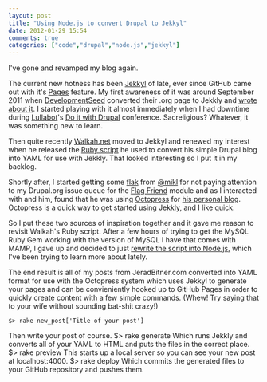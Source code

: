 ```yaml
---
layout: post
title: "Using Node.js to convert Drupal to Jekkyl"
date: 2012-01-29 15:54
comments: true
categories: ["code","drupal","node.js","jekkyl"]
---
```

I've gone and revamped my blog again.

The current new hotness has been [Jekkyl](https://github.com/mojombo/jekyll/wiki) of late, ever since GitHub came out with it's [Pages](http://pages.github.com/) feature. My first awareness of it was around September 2011 when [DevelopmentSeed](http://developmentseed.org/) converted their .org page to Jekkly and [wrote about it](http://developmentseed.org/blog/2011/09/09/jekyll-github-pages/). I started playing with it almost immediately when I had downtime during [Lullabot](http://www.lullabot.com)'s [Do it with Drupal](http://2011.doitwithdrupal.com) conference. Sacreligious? Whatever, it was something new to learn.

Then quite recently [Walkah.net](http://walkah.net/blog/new-year-new-blog/) moved to Jekkyl and renewed my interest when he released the [Ruby script](https://github.com/walkah/walkah.net/blob/master/_import/drupal.rb) he used to convert his simple Drupal blog into YAML for use with Jekkly. That looked interesting so I put it in my backlog.

Shortly after, I started getting some [flak](https://twitter.com/#!/mikl/status/159634667702722562) from [@mikl](https://twitter.com/#!/mikl) for not paying attention to my Drupal.org issue queue for the [Flag Friend](http://drupal.org/project/flag_friend) module and as I interacted with and him, found that he was using [Octopress](http://octopress.org/) for [his personal blog](http://mikkel.hoegh.org/). Octopress is a quick way to get started using Jekkly, and I like quick.

So I put these two sources of inspiration together and it gave me reason to revisit Walkah's Ruby script. After a few hours of trying to get the MySQL Ruby Gem working with the version of MySQL I have that comes with MAMP, I gave up and decided to just [rewrite the script into Node.js](https://github.com/sirkitree/sirkitree.github.com/blob/master/_import/drupal.js), which I've been trying to learn more about lately.

The end result is all of my posts from JeradBitner.com converted into YAML format for use with the Octopress system which uses Jekkyl to generate your pages and can be convieniently hooked up to GitHub Pages in order to quickly create content with a few simple commands. (Whew! Try saying that to your wife without sounding bat-shit crazy!)

    $> rake new_post['Title of your post']
  Then write your post of course.
    $> rake generate
  Which runs Jekkly and converts all of your YAML to HTML and puts the files in the correct place.
    $> rake preview
  This starts up a local server so you can see your new post at localhost:4000.
    $> rake deploy
  Which commits the generated files to your GitHub repository and pushes them.


